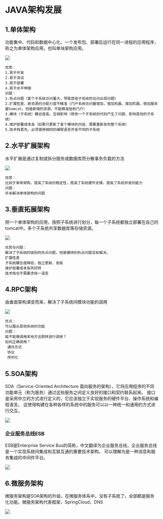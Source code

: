 # JAVA架构发展
## 1.单体架构
功能集中、代码和数据中心化、一个发布包、部署后运行在同一进程的应用程序，称之为单体架构应用，也叫单块架构应用。

<img src='/assets/img/fw01.png'>

    优势：
    1.易于开发  
    2.易于测试  
    3.易于部署  
    4.易于水平伸缩    
    问题：
    1.热点问题（某个子系统访问量大，导致其他子系统的访问出现问题）
    2.扩展性差，新资源的分配力度不精准（门户系统访问量增加，增加机器，增加机器，增加服务器tomcat。但是新增的资源，不能精准给到门户）
    3.模块（子系统）耦合度高，互相影响（修改一个子系统的代码产生了问题，影响其他的子系统）
    4.维护部署成本高（如果只更新了某个模块的内容，需要重新发布整个系统）
    5.技术栈首先，必须使用相同的编程语言开发不同的子系统

## 2.水平扩展架构
水平扩展是通过复制或拆分服务或数据库而分散事务负载的方法

<img src='/assets/img/fw02.png'>

    优势：
    比较于单体架构，提高了系统的稳定性，提高了系统硬件支撑，提高了系统并发的能力
    问题：
    并未解决单体架构的问题

## 3.垂直拓展架构
把一个单体架构的应用，按照子系统进行划分，每一个子系统都独立部署在自己的tomcat中。多个子系统共享数据库等存储资源。

<img src='/assets/img/fw03.png'>

    优势与问题：
    解决了子系统的级别的热点问题，但是模块的热点问题没有解决。
    扩展性差
    子系统耦合度降低，独立更新，发版
    维护部署成本有所好转
    技术栈也不需要求统一语言

## 4.RPC架构
由垂直架构演变而来，解决了子系统间模块功能的调用

<img src='/assets/img/fw04.png'>
    
    优点：
    可以服从其他系统的功能
    问题：
    能不能像调用本地方法那样进行调用？
    如何正确调用？
     通讯方式
     协议
     序列化

## 5.SOA架构
SOA（Service-Oriented Architecture 面向服务的架构），它将应用程序的不同功能单元（称为服务）通过这些服务之间定义良好的接口和契约联系起来。
接口是采用中立的方式进行定义的，它应该独立于实现服务的硬件平台、操作系统和编程语言。
这使得构建在各种各样的系统中的服务可以以一种统一和通用的方式进行交互。

<img src='/assets/img/fw05.png'>

### 企业服务总线ESB
ESB是Enterprise Service Bus的简称，中文翻译为企业服务总线，企业服务总线是一个实现系统间集成和互联互通的重要技术架构，
可以理解为是一种消息和服务集成的中间件平台。

<img src='/assets/img/fw06.png'>

## 6.微服务架构
微服务架构是SOA架构的升级，在微服务体系中，没有子系统了。全部都是服务化功能。微服务架构代表框架，SpringCloud，DNS

<img src='/assets/img/fw07.png'>


